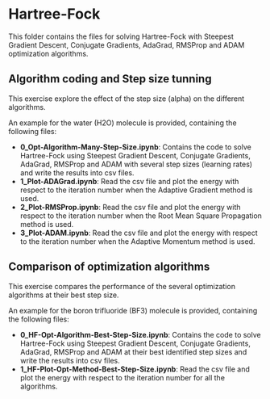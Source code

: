 # Hartree-Fock

This folder contains the files for solving Hartree-Fock with Steepest Gradient Descent, Conjugate Gradients, AdaGrad, RMSProp and ADAM optimization algorithms.

## Algorithm coding and Step size tunning

This exercise explore the effect of the step size (alpha) on the different algorithms.

An example for the water (H2O) molecule is provided, containing the following files:
- **0_Opt-Algorithm-Many-Step-Size.ipynb**: Contains the code to solve Hartree-Fock using Steepest Gradient Descent, Conjugate Gradients, AdaGrad, RMSProp and ADAM with several step sizes (learning rates) and write the results into csv files.
- **1_Plot-ADAGrad.ipynb**: Read the csv file and plot the energy with respect to the iteration number when the Adaptive Gradient method is used.
- **2_Plot-RMSProp.ipynb**: Read the csv file and plot the energy with respect to the iteration number when the Root Mean Square Propagation method is used.
- **3_Plot-ADAM.ipynb**: Read the csv file and plot the energy with respect to the iteration number when the Adaptive Momentum method is used.

## Comparison of optimization algorithms

This exercise compares the performance of the several optimization algorithms at their best step size.

An example for the boron trifluoride (BF3) molecule is provided, containing the following files:
- **0_HF-Opt-Algorithm-Best-Step-Size.ipynb**: Contains the code to solve Hartree-Fock using Steepest Gradient Descent, Conjugate Gradients, AdaGrad, RMSProp and ADAM at their best identified step sizes and write the results into csv files.
- **1_HF-Plot-Opt-Method-Best-Step-Size.ipynb**: Read the csv file and plot the energy with respect to the iteration number for all the algorithms.
